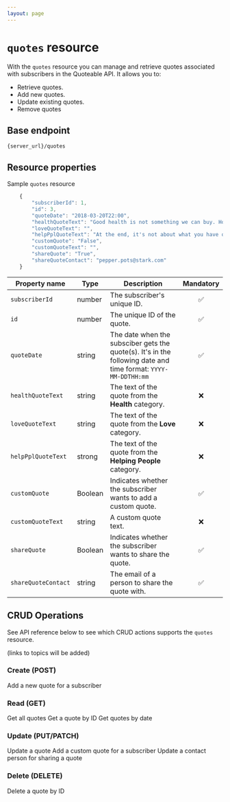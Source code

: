 ```yaml
---
layout: page
---
```


# `quotes` resource

With the `quotes` resource you can manage and retrieve quotes associated with subscribers in the Quoteable API. It allows you to:

* Retrieve quotes.
* Add new quotes.
* Update existing quotes.
* Remove quotes

## Base endpoint

```shell
{server_url}/quotes
```

## Resource properties

Sample `quotes` resource

```js
    {
        "subscriberId": 1,
        "id": 3,
        "quoteDate": "2018-03-20T22:00",
        "healthQuoteText": "Good health is not something we can buy. However, it can be an extremely valuable savings account. – Anne Wilson Schaef",
        "loveQuoteText": "",
        "helpPplQuoteText": "At the end, it's not about what you have or even what you've accomplished. It's about who you've lifted up, who you've made better. It’s about what you've given back. – Denzel Washington",
        "customQuote": "False",
        "customQuoteText": "",
        "shareQuote": "True",
        "shareQuoteContact": "pepper.pots@stark.com"
    }
```

| Property name | Type | Description | Mandatory |
| ------------- | ----------- | ----------- |     :----:    |
| `subscriberId` | number | The subscriber's unique ID. | :white_check_mark: |
| `id` | number | The unique ID of the quote. | :white_check_mark: |
| `quoteDate` | string | The date when the subsciber gets the quote(s). It's in the following date and time format: `YYYY-MM-DDTHH:mm` | :white_check_mark: |
| `healthQuoteText` | string | The text of the quote from the **Health** category.  | :x: |
| `loveQuoteText` | string | The text of the quote from the  **Love** category.| :x: |
| `helpPplQuoteText` | strong | The text of the quote from the **Helping People** category. | :x: |
| `customQuote` | Boolean | Indicates whether the subscriber wants to add a custom quote. | :white_check_mark:  |
| `customQuoteText` | string | A custom quote text. | :x: |
| `shareQuote` | Boolean | Indicates whether the subscriber wants to share the quote. | :white_check_mark: |
| `shareQuoteContact` | string | The email of a person to share the quote with. | :white_check_mark: |

## CRUD Operations

See API reference below to see which CRUD actions supports the `quotes` resource.

(links to topics will be added)

### Create (POST)

Add a new quote for a subscriber

### Read (GET)

Get all quotes
Get a quote by ID
Get quotes by date

### Update (PUT/PATCH)

Update a quote
Add a custom quote for a subscriber
Update a contact person for sharing a quote

### Delete (DELETE)

Delete a quote by ID
